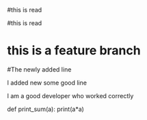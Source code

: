 
#this is read

#this is read 


# this is a feature branch
#The newly added line


I added new some good
line

I am a good developer who worked correctly

 
def print_sum(a):
  print(a*a)
